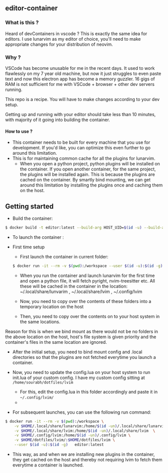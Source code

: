 
## editor-container 

### What is this ?
Heard of devContainers in vscode ? This is exactly the same idea for editors. I use lunarvim as my editor of choice, you'll need to make appropriate changes for your distribution of neovim.

### Why ?
VSCode has become unusable for me in the recent days. It used to work flawlessly on my 7 year old machine, but now
it just struggles to even paste text and now this electron app has become a memory guzzler. 16 gigs of RAM is not
sufficient for me with VSCode + browser + other dev servers running.

This repo is a recipe. You will have to make changes according to your dev setup.

Getting up and running with your editor should take less than 10 minutes, with majority of it going into building the
container.

#### How to use ?
* This container needs to be built for every machine that you use for development. If you'd like, you can optimize this even further to go around this limitation.
* This is for maintaining common cache for all the plugins for lunarvim. 
    * When you open a python project, python plugins will be installed on the container. If you open another container, for the same project, the plugins will be installed again. This is because the plugins are cached on the container. By smartly bind mounting, we can get around this limitation by installing the plugins once and caching them on the host.



## Getting started

* Build the container:
```bash
$ docker build -t editor:latest --build-arg HOST_UID=$(id -u) --build-arg HOST_GID=$(id -g) .
```

* To launch the container :

* First time setup
    * First launch the container in current folder:
    ```bash
    $ docker run -it --rm -v $(pwd):/workspace --user $(id -u):$(id -g) editor:latest
    ```
    * When you run the container and launch lunarvim for the first time and open a python file,
    it will fetch pyright, nvim-treesitter etc. All these will be cached in the container in the location:
    ~/.local/share/lunvarim , ~/.local/share/lvim , ~/.config/lvim

    * Now, you need to copy over the contents of these folders into a temporary location on the host

    * Then, you need to copy over the contents on to your host system in the same locations.


Reason for this is when we bind mount as there would not be no folders in the above location on the host, host's file system is given priority and the container's files in the same location are ignored. 

* After the initial setup, you need to bind mount config and .local directories so that the plugins are not fetched everytime you launch a container.

* Now, you need to update the config.lua on your host system to run init.lua of your custom config. I have my custom config sitting at `/home/sourabh/dotfiles/lvim`
    * For this, edit the config.lua in this folder accordingly and paste it in `~/.config/lvim/`
    * 
 


* For subsequent launches, you can use the following run command:
```bash
$ docker run -it --rm -v $(pwd):/workspace \
    -v $HOME/.local/share/lunarvim:/home/$(id -un)/.local/share/lunarvim \
    -v $HOME/.local/share/lvim:/home/$(id -un)/.local/share/lvim  \
    -v $HOME/.config/lvim:/home/$(id -un)/.config/lvim \
    -v $HOME/dotfiles/lvim/:$HOME/dotfiles/lvim \
    --user $(id -u):$(id -g)   editor:latest

```

* This way, as and when we are installing new plugins in the container, they get cached on the host and thereby not requiring lvim to fetch them everytime a container is launched.
